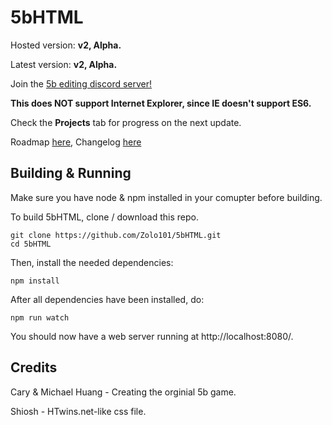 # 5bHTML

Hosted version: **v2, Alpha.**

Latest version: **v2, Alpha.**

Join the [5b editing discord server!](https://discord.gg/qtePFSH)

**This does NOT support Internet Explorer, since IE doesn't support ES6.**

Check the **Projects** tab for progress on the next update.

Roadmap [here](docs/ROADMAP.md), Changelog [here](docs/CHANGELOG.md)

## Building & Running

Make sure you have node & npm installed in your comupter before building.

To build 5bHTML, clone / download this repo.

```
git clone https://github.com/Zolo101/5bHTML.git
cd 5bHTML
```

Then, install the needed dependencies:

`npm install`

After all dependencies have been installed, do:

`npm run watch`

You should now have a web server running at http://localhost:8080/.

## Credits

Cary & Michael Huang - Creating the orginial 5b game.

Shiosh - HTwins.net-like css file.